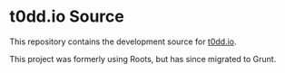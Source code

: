 t0dd.io Source
=====================

This repository contains the development source for [t0dd.io](http://t0dd.io).

This project was formerly using Roots, but has since migrated to Grunt.
